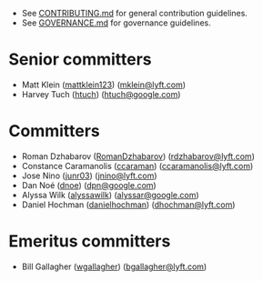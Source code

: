 * See [CONTRIBUTING.md](CONTRIBUTING.md) for general contribution guidelines.
* See [GOVERNANCE.md](GOVERNANCE.md) for governance guidelines.

# Senior committers

* Matt Klein ([mattklein123](https://github.com/mattklein123)) (mklein@lyft.com)
* Harvey Tuch ([htuch](https://github.com/htuch)) (htuch@google.com)

# Committers

* Roman Dzhabarov ([RomanDzhabarov](https://github.com/RomanDzhabarov)) (rdzhabarov@lyft.com)
* Constance Caramanolis ([ccaraman](https://github.com/ccaraman)) (ccaramanolis@lyft.com)
* Jose Nino ([junr03](https://github.com/junr03)) (jnino@lyft.com)
* Dan Noé ([dnoe](https://github.com/dnoe)) (dpn@google.com)
* Alyssa Wilk ([alyssawilk](https://github.com/alyssawilk)) (alyssar@google.com)
* Daniel Hochman ([danielhochman](https://github.com/danielhochman)) (dhochman@lyft.com)

# Emeritus committers

* Bill Gallagher ([wgallagher](https://github.com/wgallagher)) (bgallagher@lyft.com)

